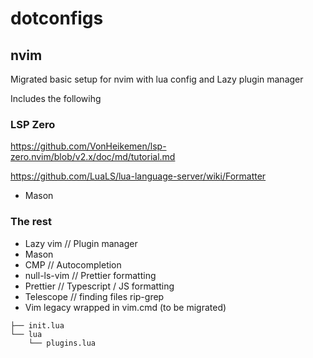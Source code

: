 # dotconfigs

## nvim

Migrated basic setup for nvim with lua config and Lazy plugin manager

Includes the followihg

### LSP Zero
https://github.com/VonHeikemen/lsp-zero.nvim/blob/v2.x/doc/md/tutorial.md

https://github.com/LuaLS/lua-language-server/wiki/Formatter
* Mason

### The rest
* Lazy vim // Plugin manager
* Mason
* CMP // Autocompletion
* null-ls-vim // Prettier formatting
* Prettier // Typescript / JS formatting
* Telescope // finding files rip-grep
* Vim legacy wrapped in vim.cmd (to be migrated)

```
├── init.lua
└── lua
    └── plugins.lua
```


